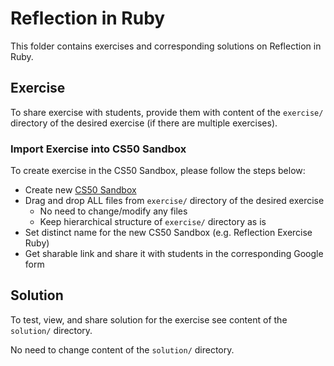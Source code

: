 # Reflection in Ruby
This folder contains exercises and corresponding solutions on Reflection in Ruby.

## Exercise
To share exercise with students, provide them with content of the `exercise/` directory of the desired exercise (if
there are multiple exercises).
### Import Exercise into CS50 Sandbox
To create exercise in the CS50 Sandbox, please follow the steps below:
* Create new [CS50 Sandbox](https://sandbox.cs50.io)
* Drag and drop ALL files from `exercise/` directory of the desired exercise
  * No need to change/modify any files
  * Keep hierarchical structure of `exercise/` directory as is
* Set distinct name for the new CS50 Sandbox (e.g. Reflection Exercise Ruby)
* Get sharable link and share it with students in the corresponding Google form

## Solution
To test, view, and share solution for the exercise see content of the `solution/` directory.

No need to change content of the `solution/` directory.
